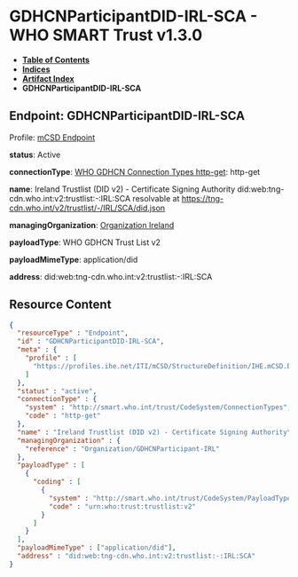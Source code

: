# GDHCNParticipantDID-IRL-SCA - WHO SMART Trust v1.3.0

* [**Table of Contents**](toc.md)
* [**Indices**](indices.md)
* [**Artifact Index**](artifacts.md)
* **GDHCNParticipantDID-IRL-SCA**

## Endpoint: GDHCNParticipantDID-IRL-SCA

Profile: [mCSD Endpoint](https://profiles.ihe.net/ITI/mCSD/4.0.0/StructureDefinition-IHE.mCSD.Endpoint.html)

**status**: Active

**connectionType**: [WHO GDHCN Connection Types http-get](CodeSystem-ConnectionTypes.md#ConnectionTypes-http-get): http-get

**name**: Ireland Trustlist (DID v2) - Certificate Signing Authority did:web:tng-cdn.who.int:v2:trustlist:-:IRL:SCA resolvable at https://tng-cdn.who.int/v2/trustlist/-/IRL/SCA/did.json

**managingOrganization**: [Organization Ireland](Organization-GDHCNParticipant-IRL.md)

**payloadType**: WHO GDHCN Trust List v2

**payloadMimeType**: application/did

**address**: did:web:tng-cdn.who.int:v2:trustlist:-:IRL:SCA



## Resource Content

```json
{
  "resourceType" : "Endpoint",
  "id" : "GDHCNParticipantDID-IRL-SCA",
  "meta" : {
    "profile" : [
      "https://profiles.ihe.net/ITI/mCSD/StructureDefinition/IHE.mCSD.Endpoint"
    ]
  },
  "status" : "active",
  "connectionType" : {
    "system" : "http://smart.who.int/trust/CodeSystem/ConnectionTypes",
    "code" : "http-get"
  },
  "name" : "Ireland Trustlist (DID v2) - Certificate Signing Authority\ndid:web:tng-cdn.who.int:v2:trustlist:-:IRL:SCA\nresolvable at https://tng-cdn.who.int/v2/trustlist/-/IRL/SCA/did.json",
  "managingOrganization" : {
    "reference" : "Organization/GDHCNParticipant-IRL"
  },
  "payloadType" : [
    {
      "coding" : [
        {
          "system" : "http://smart.who.int/trust/CodeSystem/PayloadTypes",
          "code" : "urn:who:trust:trustlist:v2"
        }
      ]
    }
  ],
  "payloadMimeType" : ["application/did"],
  "address" : "did:web:tng-cdn.who.int:v2:trustlist:-:IRL:SCA"
}

```
